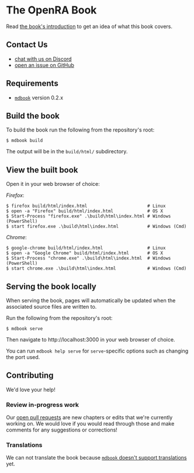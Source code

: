# The OpenRA Book

Read [the book's introduction](./src/README.md) to get an idea of what this book covers.

## Contact Us

- [chat with us on Discord]
- [open an issue on GitHub]

## Requirements

- [`mdbook`] version 0.2.x

## Build the book

To build the book run the following from the repository's root:

```
$ mdbook build
```

The output will be in the `build/html/` subdirectory.

## View the built book

Open it in your web browser of choice:

_Firefox_:

```
$ firefox build/html/index.html                       # Linux
$ open -a "Firefox" build/html/index.html             # OS X
$ Start-Process "firefox.exe" .\build\html\index.html # Windows (PowerShell)
$ start firefox.exe .\build\html\index.html           # Windows (Cmd)
```

_Chrome_:

```
$ google-chrome build/html/index.html                 # Linux
$ open -a "Google Chrome" build/html/index.html       # OS X
$ Start-Process "chrome.exe" .\build\html\index.html  # Windows (PowerShell)
$ start chrome.exe .\build\html\index.html            # Windows (Cmd)
```

## Serving the book locally

When serving the book, pages will automatically be updated when the associated
source files are written to.

Run the following from the repository's root:

```
$ mdbook serve
```

Then navigate to http://localhost:3000 in your web browser of choice.

You can run `mdbook help serve` for `serve`-specific options such as changing
the port used.

## Contributing

We'd love your help!

### Review in-progress work

Our [open pull requests] are new chapters or edits that we're currently working
on. We would love if you would read through those and make comments for any
suggestions or corrections!

### Translations

We can not translate the book because [`mdbook` doesn't support translations]
yet.

  [`mdbook`]: https://github.com/rust-lang-nursery/mdBook/
  [`mdbook` doesn't support translations]: https://github.com/rust-lang-nursery/mdBook/issues/5
  [open pull requests]: https://github.com/OpenRA/book/pulls
  [chat with us on Discord]: https://discord.openra.net
  [open an issue on GitHub]: https://github.com/OpenRA/book/issues/new